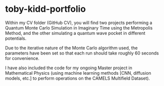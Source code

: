 # toby-kidd-portfolio


Within my CV folder (GitHub CV), you will find two projects performing a Quantum Monte Carlo Simulation in Imaginary Time using the Metropolis Method, and the other simulating a quantum wave pocket in different potentials.

Due to the iterative nature of the Monte Carlo algorithm used, the parameters have been set so that each run should take roughly 60 seconds for convenience.

I have also included the code for my ongoing Master project in Mathematical Physics (using machine learning methods [CNN, diffusion models, etc.] to perform operations on the CAMELS Multifield Dataset).
